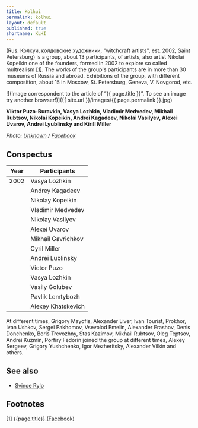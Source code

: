 ```yaml
---
title: Kolhui
permalink: kolhui
layout: default
published: true
shortname: KLHI
---
```

(Rus. Колхуи, колдовские художники, "witchcraft artists", est. 2002, Saint Petersburg) is a group, about 13 participants, of artists, also artist Nikolai Kopeikin one of the founders, formed in 2002 to explore so called multrealism <span id="a1">[\[1\]](#f1)</span>. The works of the group's participants are in more than 30 museums of Russia and abroad. Exhibitions of the group, with different composition, about 15 in Moscow, St. Petersburg, Geneva, V. Novgorod, etc.

![(Image correspondent to the article of “{{ page.title }}”. To see an image try another browser!)]({{ site.url }}/images/{{ page.permalink }}.jpg)

**Viktor Puzo-Buravkin, Vasya Lozhkin, Vladimir Medvedev, Mikhail Rubtsov, Nikolai Kopeikin, Andrei Kagadeev, Nikolai Vasilyev, Alexei Uvarov, Andrei Lyublinsky and Kirill Miller**

*Photo: [Unknown](index) / [Facebook](index)*

## Conspectus

|Year|Participants|
|-|-|
|2002|Vasya Lozhkin|
||Andrey Kagadeev|
||Nikolay Kopeikin|
||Vladimir Medvedev|
||Nikolay Vasilyev|
||Alexei Uvarov|
||Mikhail Gavrichkov|
||Cyril Miller|
||Andrei Lublinsky|
||Victor Puzo|
||Vasya Lozhkin|
||Vasily Golubev|
||Pavlik Lemtybozh|
||Alexey Khatskevich|

At different times, Grigory Mayofis, Alexander Liver, Ivan Tourist, Prokhor, Ivan Ushkov, Sergei Pakhomov, Vsevolod Emelin, Alexander Erashov, Denis Donchenko, Boris Trevozhny, Stas Kazimov, Mikhail Rubtsov, Oleg Teptsov, Andrei Kuzmin, Porfiry Fedorin joined the group at different times, Alexey Sergeev, Grigory Yushchenko, Igor Mezheritsky, Alexander Vilkin and others.

## See also

+ [Svinoe Rylo](svinoe-rylo)

## Footnotes

[[1]](#a1) <span id="f1"></span> [{{page.title}} (Facebook)](https://www.facebook.com/artcultKolhui/photos/a.503332169712332.106848.503329649712584/1234390596606482/?type=1&theater)

